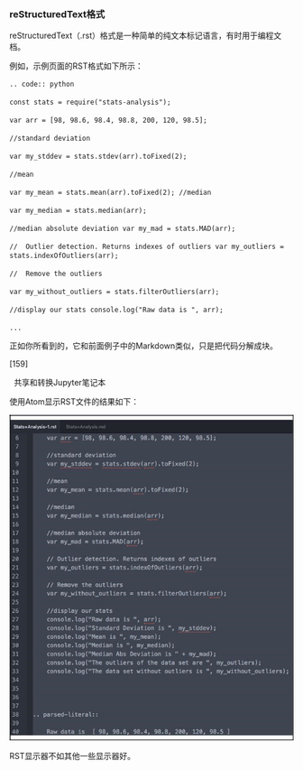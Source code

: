 ### reStructuredText格式

reStructuredText（.rst）格式是一种简单的纯文本标记语言，有时用于编程文档。

例如，示例页面的RST格式如下所示：


```
.. code:: python

const stats = require("stats-analysis");

var arr = [98, 98.6, 98.4, 98.8, 200, 120, 98.5];

//standard deviation

var my_stddev = stats.stdev(arr).toFixed(2);

//mean

var my_mean = stats.mean(arr).toFixed(2); //median

var my_median = stats.median(arr);

//median absolute deviation var my_mad = stats.MAD(arr);

//	Outlier detection. Returns indexes of outliers var my_outliers = stats.indexOfOutliers(arr);

//	Remove the outliers

var my_without_outliers = stats.filterOutliers(arr);

//display our stats console.log("Raw data is ", arr);

...

```
正如你所看到的，它和前面例子中的Markdown类似，只是把代码分解成块。
 





















[159]

 
共享和转换Jupyter笔记本

使用Atom显示RST文件的结果如下：

![](/assets/技能.jpg)

RST显示器不如其他一些显示器好。

